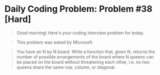 # Daily Coding Problem: Problem #38 [Hard]

> Good morning! Here's your coding interview problem for today.

> This problem was asked by Microsoft.

> You have an N by N board. Write a function that, given N, returns the number of possible arrangements of the board where N queens can be placed on the board without threatening each other, i.e. no two queens share the same row, column, or diagonal.
